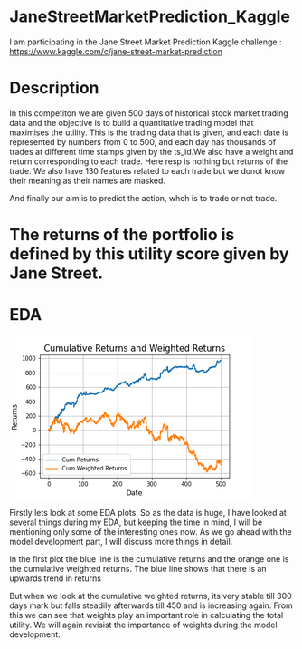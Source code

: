 # JaneStreetMarketPrediction_Kaggle
I am participating in the Jane Street Market Prediction Kaggle challenge : https://www.kaggle.com/c/jane-street-market-prediction

# Description 
In this competiton we are given 500 days of historical stock market trading data and the objective is to build a quantitative trading model that maximises the utility. This is the trading data that is given, and each date is represented by numbers from 0 to 500, and each day has thousands of trades at different time stamps given by the ts_id.We also have a weight and return corresponding to each trade. Here resp is nothing but returns of the trade. We also have 130 features related to each trade but we donot know their meaning as their names are masked. 

And finally our aim is to predict the action, whch is to trade or not trade. 

# The returns of the portfolio is defined by this utility score given by Jane Street. 

# EDA 

<img src= "Images/Cumulative Returns and Weighted Returns.png">

Firstly lets look at some EDA plots. So as the data is huge, I have looked at several things during my EDA, but keeping the time in mind, I will be mentioning only some of the interesting ones now. As we go ahead with the model development part, I will discuss more things in detail. 

In the first plot the blue line is the cumulative returns and the orange one is the cumulative weighted returns. The blue line shows that there is an upwards trend in returns 

But when we look at the cumulative weighted returns, its very stable till 300 days mark but falls steadily afterwards till 450 and is increasing again. From this we can see that weights play an important role in calculating the total utility. We will again revisist the importance of weights during the model development. 
